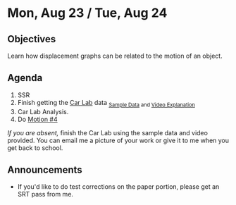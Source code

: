 Mon, Aug 23 / Tue, Aug 24
=====================

Objectives
------------
Learn how displacement graphs can be related to the motion of an object.

Agenda  
---------  

1. SSR
2. Finish getting the [Car Lab][lab] data <sub>[Sample Data][data] and [Video Explanation][vid]</sub>
3. Car Lab Analysis.
4. Do [Motion #4][m4]

_If you are absent,_ finish the Car Lab using the sample data and video provided.  You can email me a picture of your work or give it to me when you get back to school.


Announcements
-------------  
- If you'd like to do test corrections on the paper portion, please get an SRT pass from me.

[lab]: https://avon.schoology.com/course/5138386942/materials/gp/5218294314
[data]: https://avon.schoology.com/course/5138386942/materials/gp/5218294376
[vid]: https://flipgrid.com/s/db3eacca55df
[m4]: https://avon.schoology.com/course/5138386942/materials/gp/5201801052
<!--stackedit_data:
eyJoaXN0b3J5IjpbMzIwMzcyODY5LC0xNzAwMzA4OTcyLC0yMD
UwOTMzOTU5LC0xMjgwOTUwMTM0LC0zNjc2ODgwOTEsOTI0Mzkz
MDA2LC0xNzM4NTY2OCwxMzkwOTQ2NjUwLC04MTcwNTMwMTMsLT
E1NjcwNTgzNTUsMjAyNDc1MjUyNCwxODg2NjQ3MTQwLC0yNzIw
MzgyNywxMzAzMzM0ODI3LDE1NTE5NTMxMzYsLTExMDYxOTc1MT
UsLTEyODE3NDIyMzYsMTg0OTExNzgwNSw5MDg5MDEwNTgsOTEz
OTg3OTY2XX0=
-->